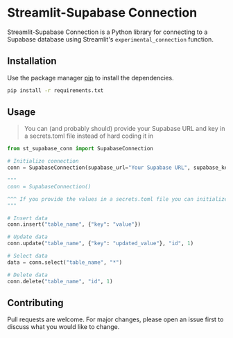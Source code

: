 # Streamlit-Supabase Connection

Streamlit-Supabase Connection is a Python library for connecting to a Supabase database using Streamlit's `experimental_connection` function. 

## Installation

Use the package manager [pip](https://pip.pypa.io/en/stable/) to install the dependencies.

```bash
pip install -r requirements.txt
```

## Usage

> You can (and probably should) provide your Supabase URL and key in a secrets.toml file instead of hard coding it in

```python
from st_supabase_conn import SupabaseConnection

# Initialize connection
conn = SupabaseConnection(supabase_url="Your Supabase URL", supabase_key="Your Supabase Key")

"""
conn = SupabaseConnection()

^^^ If you provide the values in a secrets.toml file you can initialize it like this ^^^
"""

# Insert data
conn.insert("table_name", {"key": "value"})

# Update data
conn.update("table_name", {"key": "updated_value"}, "id", 1)

# Select data
data = conn.select("table_name", "*")

# Delete data
conn.delete("table_name", "id", 1)
```

## Contributing
Pull requests are welcome. For major changes, please open an issue first to discuss what you would like to change.
